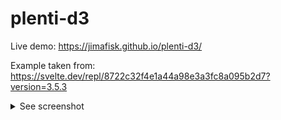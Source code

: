 # plenti-d3

Live demo: https://jimafisk.github.io/plenti-d3/

Example taken from: https://svelte.dev/repl/8722c32f4e1a44a98e3a3fc8a095b2d7?version=3.5.3

<details>
  <summary>See screenshot</summary>
  
  <img src="https://github.com/jimafisk/plenti-d3/blob/main/d3.png?raw=true" />
  
</details>
